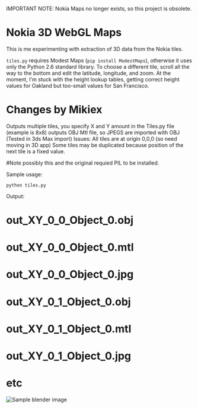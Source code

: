 IMPORTANT NOTE: Nokia Maps no longer exists, so this project is obsolete.

Nokia 3D WebGL Maps
===================

This is me experimenting with extraction of 3D data from the Nokia tiles.

``tiles.py`` requires Modest Maps (``pip install ModestMaps``), otherwise it
uses only the Python 2.6 standard library. To choose a different tile, scroll
all the way to the bottom and edit the latitude, longitude, and zoom. At the
moment, I'm stuck with the height lookup tables, getting correct height values
for Oakland but too-small values for San Francisco.

Changes by Mikiex
=================
Outputs multiple tiles, you specify X and Y amount in the Tiles.py file (example is 8x8)
outputs OBJ Mtl file, so JPEGS are imported with OBJ (Tested in 3ds Max import)
Issues:
All tiles are at origin 0,0,0 (so need moving in 3D app)
Some tiles may be duplicated because position of the next tile is a fixed value.

#Note possibly this and the original requied PIL to be installed.

Sample usage:

    python tiles.py

Output:

 #   out_XY_0_0_Object_0.obj
 #  out_XY_0_0_Object_0.mtl
 #	out_XY_0_0_Object_0.jpg
 #	out_XY_0_1_Object_0.obj
 #   out_XY_0_1_Object_0.mtl
 #	out_XY_0_1_Object_0.jpg
 #	etc

![Sample blender image](https://raw.github.com/migurski/NokiaWebGL/master/sf-ovi-blender.gif)
